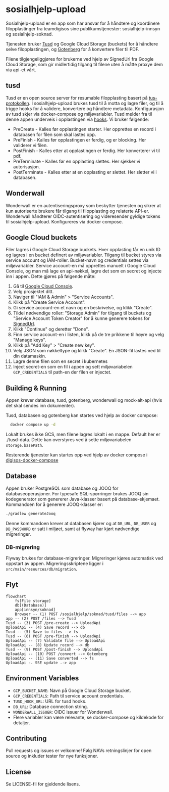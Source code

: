 # sosialhjelp-upload

Sosialhjelp-upload er en app som har ansvar for å håndtere og koordinere filopplastinger fra teamdigisos sine publikumstjenester: sosialhjelp-innsyn og sosialhjelp-soknad.

Tjenesten bruker [Tusd](https://tus.io/) og Google Cloud Storage (buckets) for å håndtere selve filopplastingen, og [Gotenberg](https://gotenberg.dev/) for å konvertere filer til PDF.

Filene tilgjengeliggjøres for brukerne ved hjelp av SignedUrl fra Google Cloud Storage, som gir midlertidig tilgang til filene uten å måtte proxye dem via api-et vårt.

## tusd

Tusd er en open source server for resumable filopplasting basert på [tus-protokollen](https://tus.io/protocols/resumable-upload.html). I sosialhjelp-upload brukes tusd til å motta og lagre filer, og
til å trigge hooks for å validere, konvertere og håndtere metadata. Konfigurasjon av tusd skjer via docker-compose og miljøvariabler. Tusd melder fra til denne appen underveis i opplastingen
via [hooks](https://tus.github.io/tusd/advanced-topics/hooks/). Vi bruker følgende:

- PreCreate - Kalles før opplastingen starter. Her opprettes en record i databasen for filen som skal lastes opp.
- PreFinish - Kalles før opplastingen er ferdig, og er blocking. Her validerer vi filen.
- PostFinish - Kalles etter at opplastingen er ferdig. Her konverterer vi til pdf.
- PreTerminate - Kalles før en opplasting slettes. Her sjekker vi autorisasjon.
- PostTerminate - Kalles etter at en opplasting er slettet. Her sletter vi i databasen.

## Wonderwall

Wonderwall er en autentiseringsproxy som beskytter tjenesten og sikrer at kun autoriserte brukere får tilgang til filopplasting og relaterte API-er. Wonderwall håndterer OIDC-autentisering og
videresender gyldige tokens til sosialhjelp-upload. Konfigureres via docker compose.

## Google Cloud buckets

Filer lagres i Google Cloud Storage buckets. Hver opplasting får en unik ID og lagres i en bucket definert av miljøvariabler. Tilgang til bucket styres via service account og IAM-roller. Bucket-navn
og credentials settes via miljøvariabler. Service account-en må opprettes manuelt i Google Cloud Console, og man må lage en api-nøkkel, lagre det som en secret og injecte inn i appen. Dette gjøres på følgende måte:

1. Gå til [Google Cloud Console](https://console.cloud.google.com/).
2. Velg prosjektet ditt.
3. Naviger til "IAM & Admin" > "Service Accounts".
4. Klikk på "Create Service Account".
5. Gi service account-en et navn og en beskrivelse, og klikk "Create".
6. Tildel nødvendige roller: "Storage Admin" for tilgang til buckets og "Service Account Token Creator" for å kunne generere tokens for [SignedUrl](https://cloud.google.com/storage/docs/access-control/signed-urls).
7. Klikk "Continue" og deretter "Done".
8. Finn service account-en i listen, klikk på de tre prikkene til høyre og velg "Manage keys".
9. Klikk på "Add Key" > "Create new key".
10. Velg JSON som nøkkeltype og klikk "Create". En JSON-fil lastes ned til din datamaskin.
11. Lagre denne filen som en secret i kubernetes
12. Inject secret-en som en fil i appen og sett miljøvariabelen `GCP_CREDENTIALS` til path-en der filen er injectet.

## Building & Running

Appen krever database, tusd, gotenberg, wonderwall og mock-alt-api (hvis det skal sendes inn dokumenter).

Tusd, databasen og gotenberg kan startes ved hjelp av docker compose:

```bash
  docker compose up -d
```

Lokalt brukes ikke GCS, men filene lagres lokalt i en mappe. Default her er ./tusd-data. Dette kan overstyres ved å sette miljøvariabelen `storage.basePath`.

Resterende tjenester kan startes opp ved hjelp av docker compose i [digisos-docker-compose](https://github.com/navikt/digisos-docker-compose)

## Database
Appen bruker PostgreSQL som database og JOOQ for databaseoperasjoner. For typesafe SQL-spørringer brukes JOOQ sin kodegenerator som genererer Java-klasser basert på database-skjemaet. Kommandoen for å generere JOOQ-klasser er:

```bash
./gradlew generateJooq
```

Denne kommandoen krever at databasen kjører og at `DB_URL`, `DB_USER` og `DB_PASSWORD` er satt i miljøet, samt at flyway har kjørt nødvendige migreringer.

### DB-migrering
Flyway brukes for database-migreringer. Migreringer kjøres automatisk ved oppstart av appen. Migreringsskriptene ligger i `src/main/resources/db/migration`.

## Flyt

```mermaid
flowchart
    fs[File storage]
    db[(Database)]
    app[innsyn/soknad]
    Browser -- (1) POST /sosialhjelp/soknad/tusd/files --> app
app -- (2) POST /files --> Tusd
Tusd -- (3) POST /pre-create --> UploadApi
UploadApi -- (4) Save record --> db
Tusd -- (5) Save to files --> fs
Tusd -- (6) POST /pre-finish --> UploadApi
UploadApi -- (7) Validate file --> UploadApi
UploadApi -- (8) Update record --> db
Tusd -- (9) POST /post-finish --> UploadApi
UploadApi -- (10) POST /convert --> Gotenberg
UploadApi -- (11) Save converted --> fs
UploadApi -. SSE update .-> app
```

## Environment Variables

- `GCP_BUCKET_NAME`: Navn på Google Cloud Storage bucket.
- `GCP_CREDENTIALS`: Path til service account credentials.
- `TUSD_HOOK_URL`: URL for tusd hooks.
- `DB_URL`: Database connection string.
- `WONDERWALL_ISSUER`: OIDC issuer for Wonderwall.
- Flere variabler kan være relevante, se docker-compose og kildekode for detaljer.

## Contributing

Pull requests og issues er velkomne! Følg NAVs retningslinjer for open source og inkluder tester for nye funksjoner.

## License

Se LICENSE-fil for gjeldende lisens.
